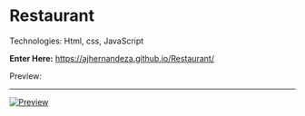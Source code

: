 # Restaurant


Technologies: Html, css, JavaScript

 <strong>Enter Here:</strong> https://ajhernandeza.github.io/Restaurant/

Preview:

<hr>
<a href="https://ajhernandeza.github.io/Restaurant/" target="_blank">  <img alt="Preview" src="https://i.ibb.co/crRM07H/Restaurant.png" /></a>
